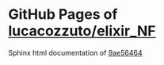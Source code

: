 GitHub Pages of [lucacozzuto/elixir_NF](https://github.com/lucacozzuto/elixir_NF.git)
===
Sphinx html documentation of [9ae56464](https://github.com/lucacozzuto/elixir_NF/tree/9ae56464d70c57d980a248b06fadb488e99501f4)
